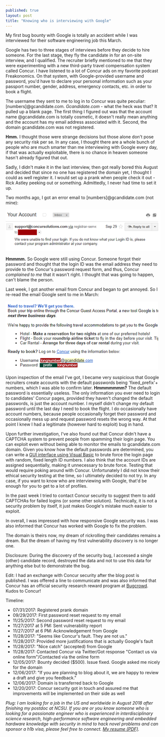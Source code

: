 ```yaml
---
published: true
layout: post
title: "Knowing who is interviewing with Google"
---
```


My first bug bounty with Google is totally an accident while I was interviewed for their software engineering job this March. 

Google has two to three stages of interviews before they decide to hire someone. For the last stage, they fly the candidate in for an on-site interview, and I qualified. The recruiter briefly mentioned to me that they were experimenting with a new third-party travel compensation system called Concur. I have listened to a lot of Concur ads on my favorite podcast Freakonomics. On that system, with Google-provided username and password, you'd have to declare your personal information such as your passport number, gender, address, emergency contacts, etc. in order to book a flight.

The username they sent to me to log in to Concur was quite peculiar: [numbers]@gcandidate.com. *Gcandidate.com* - what the heck was that? It pulled up a blank page. The first thing I figured out was that the account name @gcandidate.com is totally cosmetic, it doesn't really mean anything and the account has my email address associated with it. Second, the domain gcandidate.com was not registered. 

**Hmm.** I thought those were strange decisions but those alone don't pose any security risk per se. In any case, I thought there are a whole bunch of people who are much smarter than me interviewing with Google every day, if that was actually exploitable, there is no chance in heaven someone hasn't already figured that out. 

Sadly, I didn't make it in the last interview, then got really bored this August and decided that since no one has registered the domain yet, I thought I could as well register it. I would set up a prank when people check it out - Rick Astley peeking out or something. Admittedly, I never had time to set it up.

Two months ago, I got an error email to [numbers]@gcandidate.com (not mine):

![](/assets/posts-images/concur1.png)


**Hmmmm.** So Google were still using Concur. Someone forgot their password and thought that the login ID was the email address they need to provide to the Concur's password request form, and thus, Concur *complained to me* that it wasn't right. I thought that was going to happen, can't blame the person.

Last week, I got another email from Concur and began to get annoyed. So I re-read the email Google sent to me in March:

![](/assets/posts-images/concur2.png)

Upon inspection of the email I've got, I became very suspicious that Google recruiters create accounts with the default passwords being 'fixed_prefix'+ numbers, which I was able to confirm later. **Hmmmmmmm?** The default password is essentially useless. The only information you ever need to login to candidates' Concur pages, provided they haven't changed the default passwords, is just the account number. I myself didn't change my default password until the last day I need to book the flight. I do occasionally have account numbers, because people occasionally forget their password and occasionally mess up and request password resets the wrong way. At that point I knew I had a legitimate (however hard to exploit) bug in hand. 

Upon further investigation, I've also found out that Concur didn't have a CAPTCHA system to prevent people from spamming their login page. You can exploit even without being able to monitor the emails to gcandidate.com domain. Given you know how the default passwords are determined, you can write a [GUI interface using Visual Basic](https://www.youtube.com/watch?v=hkDD03yeLnU) to brute force the login page with random, fixed length ID numbers. I also think that the account IDs are assigned sequentially, making it unnecessary to brute force. Testing that would require poking around with Concur. Unfortunately I did not know their ethical security testing at the time, so I ultimately decided to not try. In any case, if you want to know who are interviewing with Google, that'd be enough for you to get to a lot of profiles. 

In the past week I tried to contact Concur security to suggest them to add CAPTCHAs for failed logins (or some other solution). Technically, it is not a security problem by itself, it just makes Google's mistake much easier to exploit. 

In overall, I was impressed with how responsive Google security was. I was also informed that Concur has worked with Google to fix the problem.

The domain is theirs now, my dream of rickrolling their candidates remains a dream. But the dream of having my first vulnerability discovery is no longer one.

Disclosure: During the discovery of the security bug, I accessed a single (other) candidate record, destroyed the data and not to use this data for anything else but to demonstrate the bug.

Edit: I had an exchange with Concur security after the blog post is published. I was offered a line to communicate and was also informed that Concur has an official security research reward program at [Bugcrowd](https://bugcrowd.com/concur). Kudos to Concur!

Timeline:

- 07/31/2017: Registered prank domain
- 09/29/2017: First password reset request to my email
- 11/25/2017: Second password reset request to my email
- 11/27/2017 at 5 PM: Sent vulnerability report
- 11/27/2017 at 6 PM: Acknowledgement from Google
- 11/28/2017: "Seems like Concur's fault. They are not us."
- 11/28/2017: Provided more justifications that is actually Google's fault
- 11/28/2017: "Nice catch" (accepted) from Google
- 11/28/2017: Contacted Concur via Twitter/Got response "Contact us via online form"/Contacted via the online form
- 12/05/2017: Bounty decided ($500). Issue fixed. Google asked me nicely for the domain
- 12/06/2017: "If you are planning to blog about it, we are happy to review a draft and give you feedback."
- 12/06/2017: Domain is transferred back to Google
- 12/20/2017: Concur security got in touch and assured me that improvements will be implemented on their side as well

*Plug: I am looking for a job in the US and worldwide in August 2018 after finishing my postdoc at NCSU. If you are or you know someone who is looking for a passionate engineer who is experienced in interdisciplinary science research, high-performance software engineering and embedded hardware knowledge with security in mind to hack novel problems and can sponsor a h1b visa, please feel free to connect. [My resume (PDF)](/resume.pdf).*
